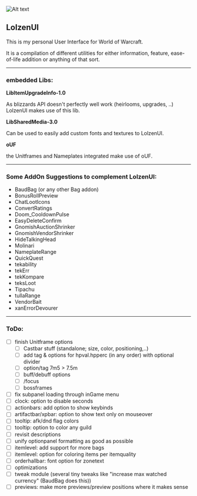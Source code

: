 ![Alt text](http://abload.de/img/wowscrnshot_112417_185tsk5.jpg "Screenshot1")

## LolzenUI
This is my personal User Interface for World of Warcraft.

It is a compilation of different utilities for either information, feature, ease-of-life addition or anything of that sort.

------
### embedded Libs:
**LibItemUpgradeInfo-1.0**

As blizzards API doesn't perfectly well work (heirlooms, upgrades, ..) LolzenUI makes use of this lib.

**LibSharedMedia-3.0**

Can be used to easily add custom fonts and textures to LolzenUI.

**oUF**

the Unitframes and Nameplates integrated make use of oUF.

------
### Some AddOn Suggestions to complement LolzenUI:
- BaudBag (or any other Bag addon)
- BonusRollPreview
- ChatLootIcons
- ConvertRatings
- Doom_CooldownPulse
- EasyDeleteConfirm
- GnomishAuctionShrinker
- GnomishVendorShrinker
- HideTalkingHead
- Molinari
- NameplateRange
- QuickQuest
- tekability
- tekErr
- tekKompare
- teksLoot
- Tipachu
- tullaRange
- VendorBait
- xanErrorDevourer

------
### ToDo:
- [ ] finish Unitframe options
  - [ ] Castbar stuff (standalone; size, color, positioning,..)
  - [ ] add tag & options for hpval.hpperc (in any order) with optional divider
  - [ ] option/tag 7m5 > 7.5m
  - [ ] buff/debuff options
  - [ ] /focus
  - [ ] bossframes
- [ ] fix subpanel loading through inGame menu
- [ ] clock: option to disable seconds
- [ ] actionbars: add option to show keybinds
- [ ] artifactbar/xpbar: option to show text only on mouseover
- [ ] tooltip: afk/dnd flag colors
- [ ] tooltip: option to color any guild
- [ ] revisit descriptions
- [ ] unify optionpanel formatting as good as possible
- [ ] itemlevel: add support for more bags
- [ ] itemlevel: option for coloring items per itemquality
- [ ] orderhallbar: font option for zonetext
- [ ] optimizations
- [ ] tweak module (several tiny tweaks like "increase max watched currency" (BaudBag does this))
- [ ] previews: make more previews/preview positions where it makes sense